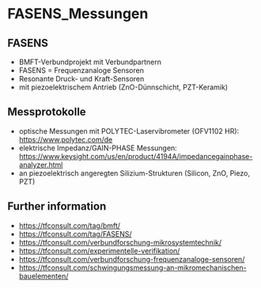 # FASENS_Messungen

## FASENS
- BMFT-Verbundprojekt mit Verbundpartnern 
- FASENS = Frequenzanaloge Sensoren
- Resonante Druck- und Kraft-Sensoren
- mit piezoelektrischem Antrieb (ZnO-Dünnschicht, PZT-Keramik)  

## Messprotokolle 
- optische Messungen mit POLYTEC-Laservibrometer (OFV1102 HR): https://www.polytec.com/de
- elektrische Impedanz/GAIN-PHASE Messungen: https://www.keysight.com/us/en/product/4194A/impedancegainphase-analyzer.html
- an piezoelektrisch angeregten Silizium-Strukturen (Silicon, ZnO, Piezo, PZT)

## Further information
- https://tfconsult.com/tag/bmft/
- https://tfconsult.com/tag/FASENS/
- https://tfconsult.com/verbundforschung-mikrosystemtechnik/
- https://tfconsult.com/experimentelle-verifikation/
- https://tfconsult.com/verbundforschung-frequenzanaloge-sensoren/
- https://tfconsult.com/schwingungsmessung-an-mikromechanischen-bauelementen/
